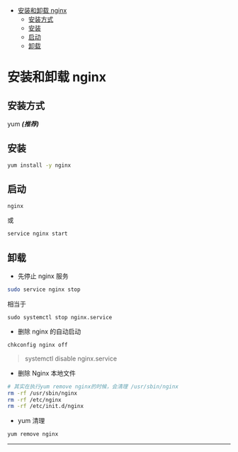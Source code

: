 <!-- @import "[TOC]" {cmd="toc" depthFrom=1 depthTo=6 orderedList=false} -->

<!-- code_chunk_output -->

- [安装和卸载 nginx](#安装和卸载-nginx)
  - [安装方式](#安装方式)
  - [安装](#安装)
  - [启动](#启动)
  - [卸载](#卸载)

<!-- /code_chunk_output -->

# 安装和卸载 nginx

## 安装方式

yum ***(推荐)***

## 安装

```sh
yum install -y nginx
```

## 启动
```sh
nginx
```

或

```sh
service nginx start
```

## 卸载

- 先停止 nginx 服务

```sh
sudo service nginx stop
```

相当于

```
sudo systemctl stop nginx.service
```

- 删除 nginx 的自动启动

```sh
chkconfig nginx off
```

> systemctl disable nginx.service

- 删除 Nginx 本地文件

```sh
# 其实在执行yum remove nginx的时候，会清理 /usr/sbin/nginx
rm -rf /usr/sbin/nginx
rm -rf /etc/nginx
rm -rf /etc/init.d/nginx
```

- yum 清理

```sh
yum remove nginx
```

---